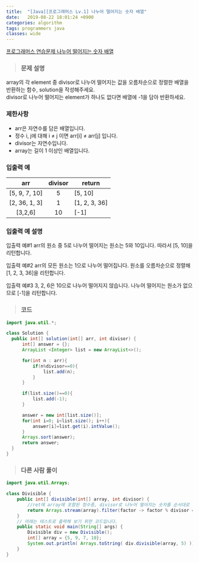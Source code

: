 ```yaml
---
title:  "[Java][프로그래머스 Lv.1] 나누어 떨어지는 숫자 배열"
date:   2019-08-22 18:01:24 +0900
categories: algorithm
tags: programmers java
classes: wide
---  
```


[프로그래머스 연습문제 나누어 떨어지는 숫자 배열](https://programmers.co.kr/learn/courses/30/lessons/12910)      


> ### 문제 설명   

array의 각 element 중 divisor로 나누어 떨어지는 값을 오름차순으로 정렬한 배열을 반환하는 함수, solution을 작성해주세요.  
divisor로 나누어 떨어지는 element가 하나도 없다면 배열에 -1을 담아 반환하세요.  


### 제한사항  

- arr은 자연수를 담은 배열입니다.  
- 정수 i, j에 대해 i ≠ j 이면 arr[i] ≠ arr[j] 입니다.  
- divisor는 자연수입니다.  
- array는 길이 1 이상인 배열입니다.  


### 입출력 예

|      arr      | divisor | return        |
|:-------------:|:-------:|---------------|
| [5, 9, 7, 10] | 5       | [5, 10]       |
| [2, 36, 1, 3] | 1       | [1, 2, 3, 36] |
| [3,2,6]       | 10      | [-1]          |

### 입출력 예 설명

입출력 예#1
arr의 원소 중 5로 나누어 떨어지는 원소는 5와 10입니다. 따라서 [5, 10]을 리턴합니다.

입출력 예#2
arr의 모든 원소는 1으로 나누어 떨어집니다. 원소를 오름차순으로 정렬해 [1, 2, 3, 36]을 리턴합니다.

입출력 예#3
3, 2, 6은 10으로 나누어 떨어지지 않습니다. 나누어 떨어지는 원소가 없으므로 [-1]을 리턴합니다.


>### 코드

```java
import java.util.*;

class Solution {
  public int[] solution(int[] arr, int divisor) {
      int[] answer = {};
      ArrayList <Integer> list = new ArrayList<>();

      for(int n : arr){
          if(n%divisor==0){
              list.add(n);
          }
      }

      if(list.size()==0){
          list.add(-1);
      }

      answer = new int[list.size()];
      for(int i=0; i<list.size(); i++){
          answer[i]=list.get(i).intValue();
      }
      Arrays.sort(answer);
      return answer;
  }
}
```

>### 다른 사람 풀이

```java
import java.util.Arrays;

class Divisible {
    public int[] divisible(int[] array, int divisor) {
        //ret에 array에 포함된 정수중, divisor로 나누어 떨어지는 숫자를 순서대로 넣으세요.
        return Arrays.stream(array).filter(factor -> factor % divisor == 0).toArray();
    }
    // 아래는 테스트로 출력해 보기 위한 코드입니다.
    public static void main(String[] args) {
        Divisible div = new Divisible();
        int[] array = {5, 9, 7, 10};
        System.out.println( Arrays.toString( div.divisible(array, 5) ));
    }
}
```
